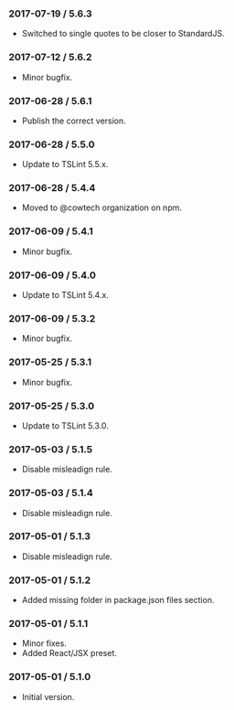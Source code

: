### 2017-07-19 / 5.6.3

* Switched to single quotes to be closer to StandardJS.

### 2017-07-12 / 5.6.2

* Minor bugfix.

### 2017-06-28 / 5.6.1

* Publish the correct version.

### 2017-06-28 / 5.5.0

* Update to TSLint 5.5.x.

### 2017-06-28 / 5.4.4

* Moved to @cowtech organization on npm.

### 2017-06-09 / 5.4.1

* Minor bugfix.

### 2017-06-09 / 5.4.0

* Update to TSLint 5.4.x.

### 2017-06-09 / 5.3.2

* Minor bugfix.

### 2017-05-25 / 5.3.1

* Minor bugfix.

### 2017-05-25 / 5.3.0

* Update to TSLint 5.3.0.

### 2017-05-03 / 5.1.5

* Disable misleadign rule.

### 2017-05-03 / 5.1.4

* Disable misleadign rule.

### 2017-05-01 / 5.1.3

* Disable misleadign rule.

### 2017-05-01 / 5.1.2

* Added missing folder in package.json files section.

### 2017-05-01 / 5.1.1

* Minor fixes.
* Added React/JSX preset.

### 2017-05-01 / 5.1.0

* Initial version.
